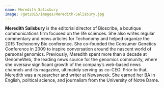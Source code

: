 ```yaml
---
name: Meredith Salisbury
image: /get2015/images/Meredith-Salisbury.jpg
---
```


**Meredith Salisbury** is the editorial director of Bioscribe, a boutique communications firm focused on the life sciences. She also writes regular commentary and news articles for Techonomy and helped organize the 2015 Techonomy Bio conference. She co-founded the Consumer Genetics Conference in 2009 to inspire conversation around the nascent world of personal genomics. Previously, Meredith spent more than a decade at GenomeWeb, the leading news source for the genomics community, where she oversaw significant growth of the company’s web-based news channels and its magazine, ultimately serving as co-CEO. Prior to that, Meredith was a researcher and writer at Newsweek. She earned her BA in English, political science, and journalism from the University of Notre Dame.
